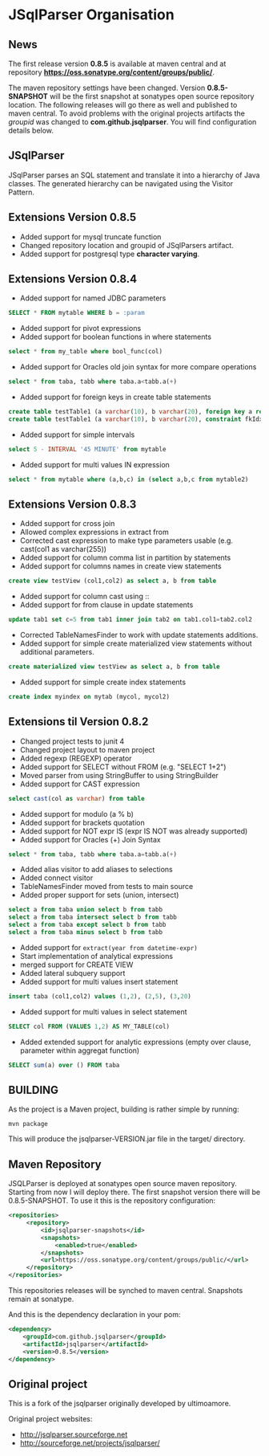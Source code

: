 # JSqlParser Organisation

## News

The first release version **0.8.5** is available at maven central and at repository 
**https://oss.sonatype.org/content/groups/public/**.


The maven repository settings have been changed. Version **0.8.5-SNAPSHOT** will be the
first snapshot at sonatypes open source repository location. The following releases will
go there as well and published to maven central. To avoid problems with the original 
projects artifacts the *groupid* was changed to **com.github.jsqlparser**. You will find
configuration details below.

## JSqlParser

JSqlParser parses an SQL statement and translate it into a hierarchy of Java classes. 
The generated hierarchy can be navigated using the Visitor Pattern.

## Extensions Version 0.8.5

* Added support for mysql truncate function
* Changed repository location and groupid of JSqlParsers artifact.
* Added support for postgresql type **character varying**.

## Extensions Version 0.8.4

* Added support for named JDBC parameters

```sql
SELECT * FROM mytable WHERE b = :param
```
* Added support for pivot expressions 
* Added support for boolean functions in where statements

```sql
select * from my_table where bool_func(col)
```
* Added support for Oracles old join syntax for more compare operations

```sql
select * from taba, tabb where taba.a<tabb.a(+)
```
* Added support for foreign keys in create table statements

```sql
create table testTable1 (a varchar(10), b varchar(20), foreign key a references testTable2(a))
create table testTable1 (a varchar(10), b varchar(20), constraint fkIdx foreign key a references testTable2(a))
```
* Added support for simple intervals

```sql
select 5 - INTERVAL '45 MINUTE' from mytable
```
* Added support for multi values IN expression

```sql
select * from mytable where (a,b,c) in (select a,b,c from mytable2)
```

## Extensions Version 0.8.3

* Added support for cross join 
* Allowed complex expressions in extract from
* Corrected cast expression to make type parameters usable (e.g. cast(col1 as varchar(255))
* Added support for column comma list in partition by statements
* Added support for columns names in create view statements

```sql
create view testView (col1,col2) as select a, b from table
```
* Added support for column cast using ::
* Added support for from clause in update statements

```sql
update tab1 set c=5 from tab1 inner join tab2 on tab1.col1=tab2.col2
``` 
* Corrected TableNamesFinder to work with update statements additions.
* Added support for simple create materialized view statements without additional parameters.

```sql
create materialized view testView as select a, b from table
```
* Added support for simple create index statements

```sql
create index myindex on mytab (mycol, mycol2)
```

## Extensions til Version 0.8.2

* Changed project tests to junit 4
* Changed project layout to maven project
* Added regexp (REGEXP) operator
* Added support for SELECT without FROM  (e.g. "SELECT 1+2")
* Moved parser from using StringBuffer to using StringBuilder
* Added support for CAST expression

```sql
select cast(col as varchar) from table
```
* Added support for modulo (a % b)
* Added support for brackets quotation
* Added support for NOT expr IS (expr IS NOT was already supported)
* Added support for Oracles (+) Join Syntax

```sql
select * from taba, tabb where taba.a=tabb.a(+)
```
* Added alias visitor to add aliases to selections
* Added connect visitor
* TableNamesFinder moved from tests to main source
* Added proper support for sets (union, intersect)

```sql
select a from taba union select b from tabb
select a from taba intersect select b from tabb
select a from taba except select b from tabb
select a from taba minus select b from tabb
```
* Added support for `extract(year from datetime-expr)`
* Start implementation of analytical expressions
* merged support for CREATE VIEW 
* Added lateral subquery support
* Added support for multi values insert statement

```sql
insert taba (col1,col2) values (1,2), (2,5), (3,20)
```
* Added support for multi values in select statement

```sql
SELECT col FROM (VALUES 1,2) AS MY_TABLE(col)
```
* Added extended support for analytic expressions (empty over clause, parameter within aggregat function)

```sql
SELECT sum(a) over () FROM taba
```

## BUILDING

As the project is a Maven project, building is rather simple by running:

	mvn package

This will produce the jsqlparser-VERSION.jar file in the target/ directory.

## Maven Repository

JSQLParser is deployed at sonatypes open source maven repository. 
Starting from now I will deploy there. The first snapshot version there will be 0.8.5-SNAPSHOT.
To use it this is the repository configuration:

```xml
<repositories>
     <repository>
         <id>jsqlparser-snapshots</id>
         <snapshots>
             <enabled>true</enabled>
         </snapshots>
         <url>https://oss.sonatype.org/content/groups/public/</url>
     </repository>
</repositories>
```
This repositories releases will be synched to maven central. Snapshots remain at sonatype.

And this is the dependency declaration in your pom:
```xml
<dependency>
	<groupId>com.github.jsqlparser</groupId>
	<artifactId>jsqlparser</artifactId>
	<version>0.8.5</version>
</dependency>
```

## Original project

This is a fork of the jsqlparser originally developed by ultimoamore.

Original project websites:

* http://jsqlparser.sourceforge.net
* http://sourceforge.net/projects/jsqlparser/
